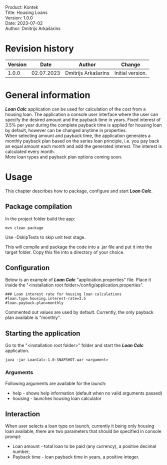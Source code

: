 Product: Kontek \
Title: Housing Loans \
Version: 1.0.0 \
Date: 2023-07-02 \
Author: Dmitrijs Arkašarins

# Revision history

| Version | Date       | Author              | Change           |
|---------|------------|---------------------|------------------|
| 1.0.0   | 02.07.2023 | Dmitrijs Arkašarins | Initial version. |

# General information

***Loan Calc*** application can be used for calculation of the cost from a housing loan. 
The application a console user interface where the user can specify the desired amount and the payback time in years. 
Fixed interest of 3.5% per year during the complete payback time is applied for housing loan by default, 
however can be changed anytime in properties. \
When selecting amount and payback time, the application generates a
monthly payback plan based on the series loan principle, i.e. you pay back an equal amount
each month and add the generated interest. The interest is calculated every month. \
More loan types and payback plan options coming soon.

# Usage

This chapter describes how to package, configure and start ***Loan Calc***.

## Package compilation

In the project folder build the app:

	mvn clean package 
    
Use -DskipTests to skip unit test stage.

This will compile and package the code into a .jar file and put it into the target folder.
Copy this file into a directory of your choice.

## Configuration

Below is an example of ***Loan Calc*** "application.properties" file.
Place it inside the "<installation root folder\>/config/application.properties".

```
### Loan interest rate for housing loan calculations
#loan.type.housing.interest-rate=3.5
#loan.payback-plan=monthly
```

Commented out values are used by default. Currently, the only payback plan available is "monthly".

## Starting the application

Go to the "<installation root folder\>" folder and start the ***Loan Calc*** application.

	java -jar LoanCalc-1.0-SNAPSHOT.war <argument>

### Arguments

Following arguments are available for the launch:

-   help - shows help information (default when no valid arguments passed)
-   housing - launches housing loan calculator

## Interaction

When user selects a loan type on launch, currently it being only housing loan available,
there are two parameters that should be specified in console prompt:

-   Loan amount - total loan to be paid (any currency), a positive decimal number;
-   Payback time - loan payback time in years, a positive integer.
